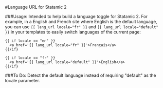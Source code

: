 #Language URL for Statamic 2

###Usage:
Intended to help build a language toggle for Statamic 2. For example, in a English and French site where English is the default language, you can use `{{ lang_url locale="fr" }}`  and `{{ lang_url locale="default" }}` in your templates to easily switch languages of the current page:
```
{{ if locale == "en" }}
  <a href='{{ lang_url locale="fr" }}'>Français</a>
{{/if}

{{ if locale == "fr" }}
  <a href='{{ lang_url locale="default" }}'>English</a>
{{/if}
```
###To Do:
Detect the default language instead of requiring "default" as the locale parameter.
